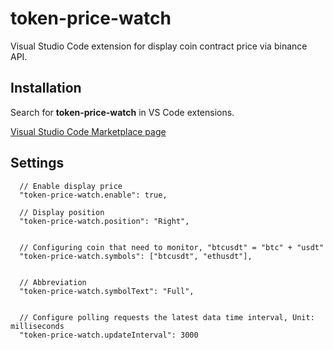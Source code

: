 # token-price-watch
Visual Studio Code extension for display coin contract price via binance API.

## Installation
Search for **token-price-watch** in VS Code extensions.

[Visual Studio Code Marketplace page](https://marketplace.visualstudio.com/items?itemName=ludis.token-price-watch)

## Settings
```
  // Enable display price
  "token-price-watch.enable": true,

  // Display position
  "token-price-watch.position": "Right",


  // Configuring coin that need to monitor, "btcusdt" = "btc" + "usdt"
  "token-price-watch.symbols": ["btcusdt", "ethusdt"], 


  // Abbreviation
  "token-price-watch.symbolText": "Full", 

  
  // Configure polling requests the latest data time interval, Unit: milliseconds
  "token-price-watch.updateInterval": 3000
```